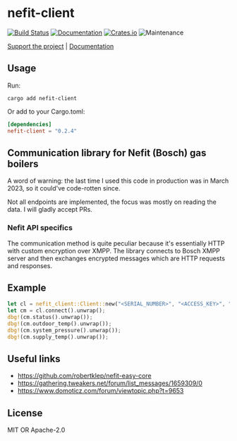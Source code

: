 # nefit-client

[![Build Status](https://github.com/twistedfall/nefit-client/actions/workflows/nefit-client.yml/badge.svg)](https://github.com/twistedfall/nefit-client/actions/workflows/nefit-client.yml)
[![Documentation](https://docs.rs/nefit-client/badge.svg)](https://docs.rs/nefit-client)
[![Crates.io](https://img.shields.io/crates/v/nefit-client)](https://crates.io/crates/nefit-client)
![Maintenance](https://img.shields.io/badge/maintenance-passively--maintained-yellowgreen.svg)

[Support the project](https://github.com/sponsors/twistedfall) | [Documentation](https://docs.rs/nefit-client)


## Usage

Run:
```shell
cargo add nefit-client
```
Or add to your Cargo.toml:
```toml
[dependencies]
nefit-client = "0.2.4"
```

## Communication library for Nefit (Bosch) gas boilers

A word of warning: the last time I used this code in production was in March 2023, so it could've code-rotten since.

Not all endpoints are implemented, the focus was mostly on reading the data. I will gladly accept PRs.

### Nefit API specifics

The communication method is quite peculiar because it's essentially HTTP with custom encryption over XMPP. The library
connects to Bosch XMPP server and then exchanges encrypted messages which are HTTP requests and responses.

## Example

```rust
let cl = nefit_client::Client::new("<SERIAL_NUMBER>", "<ACCESS_KEY>", "<PASSWORD>");
let cm = cl.connect().unwrap();
dbg!(cm.status().unwrap());
dbg!(cm.outdoor_temp().unwrap());
dbg!(cm.system_pressure().unwrap());
dbg!(cm.supply_temp().unwrap());
```

## Useful links
* https://github.com/robertklep/nefit-easy-core
* https://gathering.tweakers.net/forum/list_messages/1659309/0
* https://www.domoticz.com/forum/viewtopic.php?t=9653

## License

MIT OR Apache-2.0
